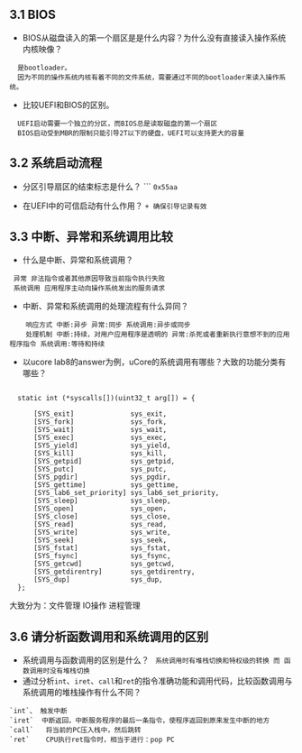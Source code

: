 ## 3.1 BIOS
-  BIOS从磁盘读入的第一个扇区是是什么内容？为什么没有直接读入操作系统内核映像？
```
  是bootloader。
  因为不同的操作系统内核有着不同的文件系统，需要通过不同的bootloader来读入操作系统。
```
- 比较UEFI和BIOS的区别。
```
  UEFI启动需要一个独立的分区，而BIOS总是读取磁盘的第一个扇区
  BIOS启动受到MBR的限制只能引导2T以下的硬盘，UEFI可以支持更大的容量
```
## 3.2 系统启动流程

- 分区引导扇区的结束标志是什么？
``` `0x55aa`


- 在UEFI中的可信启动有什么作用？
```+ 确保引导记录有效```

## 3.3 中断、异常和系统调用比较
- 什么是中断、异常和系统调用？
``` 中断 来自硬件设备的处理请求
 异常 非法指令或者其他原因导致当前指令执行失败
 系统调用 应用程序主动向操作系统发出的服务请求
```
-  中断、异常和系统调用的处理流程有什么异同？
```源头    中断:外设  异常:应用程序意想不到的行为 系统调用:应用程序请求操作提供服务
    响应方式 中断:异步 异常:同步 系统调用:异步或同步
    处理机制 中断:持续，对用户应用程序是透明的 异常:杀死或者重新执行意想不到的应用程序指令 系统调用:等待和持续
```
- 以ucore lab8的answer为例，uCore的系统调用有哪些？大致的功能分类有哪些？
```

  static int (*syscalls[])(uint32_t arg[]) = {

      [SYS_exit]              sys_exit,
      [SYS_fork]              sys_fork,
      [SYS_wait]              sys_wait,
      [SYS_exec]              sys_exec,
      [SYS_yield]             sys_yield,
      [SYS_kill]              sys_kill,
      [SYS_getpid]            sys_getpid,
      [SYS_putc]              sys_putc,
      [SYS_pgdir]             sys_pgdir,
      [SYS_gettime]           sys_gettime,
      [SYS_lab6_set_priority] sys_lab6_set_priority,
      [SYS_sleep]             sys_sleep,
      [SYS_open]              sys_open,
      [SYS_close]             sys_close,
      [SYS_read]              sys_read,
      [SYS_write]             sys_write,
      [SYS_seek]              sys_seek,
      [SYS_fstat]             sys_fstat,
      [SYS_fsync]             sys_fsync,
      [SYS_getcwd]            sys_getcwd,
      [SYS_getdirentry]       sys_getdirentry,
      [SYS_dup]               sys_dup,
  };

```

大致分为：文件管理 IO操作 进程管理

## 3.6 请分析函数调用和系统调用的区别
- 系统调用与函数调用的区别是什么？
``` 系统调用时有堆栈切换和特权级的转换 而 函数调用时没有堆栈切换```
- 通过分析`int`、`iret`、`call`和`ret`的指令准确功能和调用代码，比较函数调用与系统调用的堆栈操作有什么不同？
```
`int`、 触发中断
`iret`  中断返回，中断服务程序的最后一条指令，使程序返回到原来发生中断的地方
`call`   将当前的PC压入栈中，然后跳转
`ret`    CPU执行ret指令时，相当于进行：pop PC
```
